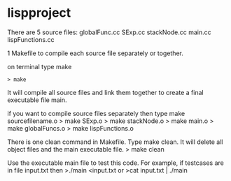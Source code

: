 # lispproject
There are 5 source files:
	 globalFunc.cc
	 SExp.cc
	 stackNode.cc
	 main.cc
	 lispFunctions.cc


1 Makefile to compile each source file separately or together. 

on terminal type make

	> make

It will compile all source files and link them together to create a final executable file main.

if you want to compile source files separately then type make sourcefilename.o
	> make SExp.o
	> make stackNode.o
	> make main.o
	> make globalFuncs.o
	> make lispFunctions.o

There is one clean command in Makefile. Type make clean. It will delete all object files and the main executable file.
	> make clean

Use the executable main file to test this code. For example, if testcases are in file input.txt then
	>./main <input.txt
or
	>cat input.txt | ./main
